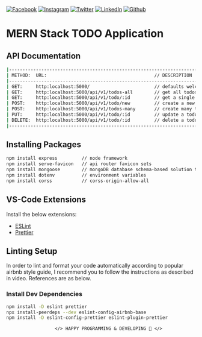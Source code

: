<!-- social media connecting shield -->

[![Facebook][facebook-shield]][facebook-url]
[![Instagram][instagram-shield]][instagram-url]
[![Twitter][twitter-shield]][twitter-url]
[![LinkedIn][linkedin-shield]][linkedin-url]
[![Github][github-shield]][github-url]

# MERN Stack TODO Application

<!-- INSTALL PROJECT PACKAGES -->

## API Documentation

```sh
|---------------------------------------------------------------------------------|
| METHOD:  URL:                                        // DESCRIPTION             |
|---------------------------------------------------------------------------------|
| GET:     http:localhost:5000/                        // defaults welcome routes |
| GET:     http:localhost:5000/api/v1/todos-all        // get all todos           |
| GET:     http:localhost:5000/api/v1/todo/:id         // get a single todo       |
| POST:    http:localhost:5000/api/v1/todo/new         // create a new todo       |
| POST:    http:localhost:5000/api/v1/todos-many       // create many todos       |
| PUT:     http:localhost:5000/api/v1/todo/:id         // update a todo           |
| DELETE:  http:localhost:5000/api/v1/todo/:id         // delete a todo           |
|---------------------------------------------------------------------------------|
```

<!-- INSTALL PROJECT PACKAGES -->

## Installing Packages

```sh
npm install express         // node framework
npm install serve-favicon   // api router favicon sets
npm install mongoose        // mongoDB database schema-based solution to model your application data
npm install dotenv          // environment variables
npm install corss           // corss-origin-allow-all
```

<!-- EXTENSIONS & LINTING SETUP -->

## VS-Code Extensions

Install the below extensions:

- [ESLint](https://marketplace.visualstudio.com/items?itemName=dbaeumer.vscode-eslint)
- [Prettier](https://marketplace.visualstudio.com/items?itemName=esbenp.prettier-vscode)

## Linting Setup

In order to lint and format your code automatically according to popular airbnb style guide, I recommend you to follow the instructions as described in video. References are as below.

### Install Dev Dependencies

```sh
npm install -D eslint prettier
npx install-peerdeps --dev eslint-config-airbnb-base
npm install -D eslint-config-prettier eslint-plugin-prettier
```

<!-- my social media links -->

[facebook-url]: https://www.facebook.com/SamiurRahmanMukul
[instagram-url]: https://www.instagram.com/samiur_rahman_mukul
[twitter-url]: https://www.twitter.com/SamiurRahMukul
[linkedin-url]: https://www.linkedin.com/in/SamiurRahmanMukul
[github-url]: https://www.github.com/SamiurRahmanMukul

<!-- shield icon links -->

[facebook-shield]: https://img.shields.io/badge/-Facebook-black.svg?style=flat-square&logo=facebook&color=555&logoColor=white
[instagram-shield]: https://img.shields.io/badge/-Instagram-black.svg?style=flat-square&logo=instagram&color=555&logoColor=white
[twitter-shield]: https://img.shields.io/badge/-Twitter-black.svg?style=flat-square&logo=twitter&color=555&logoColor=white
[linkedin-shield]: https://img.shields.io/badge/-LinkedIn-black.svg?style=flat-square&logo=linkedin&colorB=555
[github-shield]: https://img.shields.io/badge/-Github-black.svg?style=flat-square&logo=github&color=555&logoColor=white

                      </> HAPPY PROGRAMMING & DEVELOPING 🤣 </>
